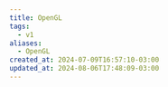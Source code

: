 ```yaml
---
title: OpenGL
tags:
  - v1
aliases:
  - OpenGL
created_at: 2024-07-09T16:57:10-03:00
updated_at: 2024-08-06T17:48:09-03:00
---
```



